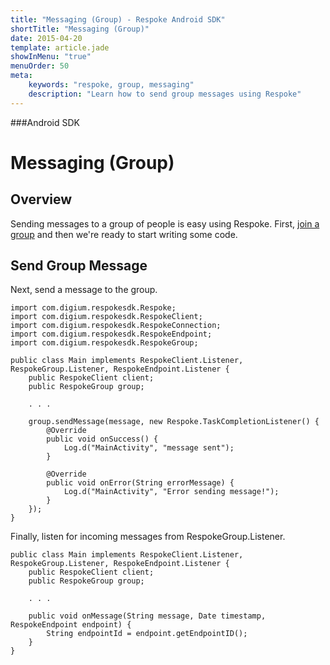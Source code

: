 ```yaml
---
title: "Messaging (Group) - Respoke Android SDK"
shortTitle: "Messaging (Group)"
date: 2015-04-20
template: article.jade
showInMenu: "true"
menuOrder: 50
meta:
    keywords: "respoke, group, messaging"
    description: "Learn how to send group messages using Respoke"
---
```


###Android SDK
# Messaging (Group)

## Overview

Sending messages to a group of people is easy using Respoke. First, [join a group](/client/javascript/guide/group-discovery.html) and then we're ready to start writing some code.

## Send Group Message

Next, send a message to the group.

    import com.digium.respokesdk.Respoke;
    import com.digium.respokesdk.RespokeClient;
    import com.digium.respokesdk.RespokeConnection;
    import com.digium.respokesdk.RespokeEndpoint;
    import com.digium.respokesdk.RespokeGroup;

    public class Main implements RespokeClient.Listener, RespokeGroup.Listener, RespokeEndpoint.Listener {
        public RespokeClient client;
        public RespokeGroup group;

        . . .

        group.sendMessage(message, new Respoke.TaskCompletionListener() {
            @Override
            public void onSuccess() {
                Log.d("MainActivity", "message sent");
            }

            @Override
            public void onError(String errorMessage) {
                Log.d("MainActivity", "Error sending message!");
            }
        });
    }
    
Finally, listen for incoming messages from RespokeGroup.Listener.

    public class Main implements RespokeClient.Listener, RespokeGroup.Listener, RespokeEndpoint.Listener {
        public RespokeClient client;
        public RespokeGroup group;

        . . .

        public void onMessage(String message, Date timestamp, RespokeEndpoint endpoint) {
            String endpointId = endpoint.getEndpointID();
        }
    }